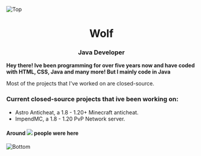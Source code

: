 ![Top](https://user-images.githubusercontent.com/87252860/209607530-9551ae4d-8b49-47a7-bbbc-3bd9dea62771.png)
<h1 align="center">Wolf</h1>
<h3 align="center">Java Developer</h3>

**Hey there! Ive been programming for over five years now and have coded with HTML, CSS, Java and many more! But I mainly code in Java**

Most of the projects that I've worked on are closed-source.
<h3> Current closed-source projects that ive been working on:</h4>

- Astro Anticheat, a 1.8 - 1.20+ Minecraft anticheat.
- ImpendMC, a 1.8 - 1.20 PvP Network server.



<h4>Around <a href="#"><img src="https://profile-counter.glitch.me/iwolfzz/count.svg"></a> people were here</h4>

![Bottom](https://user-images.githubusercontent.com/87252860/209607538-7b7e9655-34aa-4658-95fd-d53cd1dd70c1.png)
